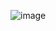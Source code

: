 
![image](https://user-images.githubusercontent.com/85260709/138115143-89c39d2e-9572-4fa2-9699-8f30fd8ee3ba.png)
